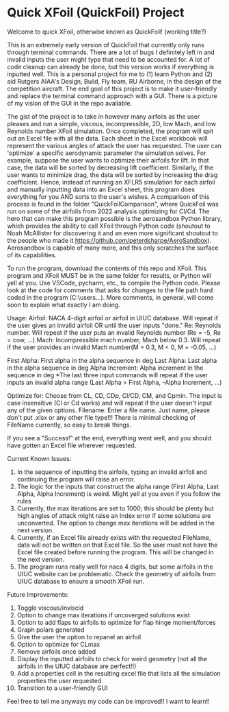 # Quick XFoil (QuickFoil) Project
 Welcome to quick XFoil, otherwise known as QuickFoil! (working title?)

 This is an extremely early version of QuickFoil that currently only runs through terminal commands. There are a lot of bugs I definitely left in and invalid inputs the user might type that need to be accounted for. A lot of code cleanup can already be done, but this version works if everything is inputted well. This is a personal project for me to (1) learn Python and (2) aid Rutgers AIAA's Design, Build, Fly team, RU Airborne, in the design of the competition aircraft. The end goal of this project is to make it user-friendly and replace the terminal command approach with a GUI. There is a picture of my vision of the GUI in the repo available. 

 The gist of the project is to take in however many airfoils as the user pleases and run a simple, viscous, incompressible, 2D, low Mach, and low Reynolds number XFoil simulation. Once completed, the program will spit out an Excel file with all the data. Each sheet in the Excel workbook will represent the various angles of attack the user has requested. The user can 'optimize' a specific aerodynamic parameter the simulation solves. For example, suppose the user wants to optimize their airfoils for lift. In that case, the data will be sorted by decreasing lift coefficient. Similarly, if the user wants to minimize drag, the data will be sorted by increasing the drag coefficient. Hence, instead of running an XFLR5 simulation for each airfoil and manually inputting data into an Excel sheet, this program does everything for you AND sorts to the user's wishes. A comparison of this process is found in the folder "QuickFoilComparison", where QuickFoil was run on some of the airfoils from 2022 analysis optimizing for Cl/Cd. The hero that can make this program possible is the aerosandbox Python library, which provides the ability to call XFoil through Python code (shoutout to Noah McAllister for discovering it and an even more significant shoutout to the people who made it https://github.com/peterdsharpe/AeroSandbox). Aerosandbox is capable of many more, and this only scratches the surface of its capabilities. 

 To run the program, download the contents of this repo and XFoil. This program and XFoil MUST be in the same folder for results, or Python will yell at you. Use VSCode, pycharm, etc., to compile the Python code. Please look at the code for comments that asks for changes to the file path hard coded in the program (C:\users\...). More comments, in general, will come soon to explain what exactly I am doing.

 Usage:
 Airfoil: NACA 4-digit airfoil or airfoil in UIUC database. Will repeat if the user gives an invalid airfoil OR until the user inputs "done." 
 Re: Reynolds number. Will repeat if the user puts an invalid Reynolds number (Re = -5, Re = cow, ...)
 Mach: Incompressible mach number, Mach below 0.3. Will repeat if the user provides an invalid Mach number(M > 0.3, M < 0, M = -0.05, ...)

 First Alpha: First alpha in the alpha sequence in deg
 Last Alpha: Last alpha in the alpha sequence in deg
 Alpha Increment: Alpha increment in the sequence in deg
 *The last three input commands will repeat if the user inputs an invalid alpha range (Last Alpha > First Alpha, -Alpha Increment, ...)

 Optimize for: Choose from CL, CD, CDp, Cl/CD, CM, and Cpmin. The input is case insensitive (Cl or Cd works) and will repeat if the user doesn't input any of the given options.
 Filename: Enter a file name. Just name, please don't put .xlsx or any other file type!!! There is minimal checking of FileName currently, so easy to break things.

 If you see a "Success!" at the end, everything went well, and you should have gotten an Excel file wherever requested.


 Current Known Issues:
 1) In the sequence of inputting the airfoils, typing an invalid airfoil and continuing the program will raise an error.
 2) The logic for the inputs that construct the alpha range (First Alpha, Last Alpha, Alpha Increment) is weird. Might yell at you even if you follow the rules
 3) Currently, the max iterations are set to 1000; this should be plenty but high angles of attack might raise an Index error if some solutions are unconverted. The option to change max iterations will be added in the next version.
 4) Currently, if an Excel file already exists with the requested FileName, data will not be written on that Excel file. So the user must not have the Excel file created before running the program. This will be changed in the next version.
 5) The program runs really well for naca 4 digits, but some airfoils in the UIUC website can be problematic. Check the geometry of airfoils from UIUC database to ensure a smooth XFoil run. 

 Future Improvements:
 1) Toggle viscous/inviscid
 2) Option to change max iterations if uncoverged solutions exist
 3) Option to add flaps to airfoils to optimize for flap hinge moment/forces
 4) Graph polars generated
 5) Give the user the option to repanel an airfoil
 6) Option to optimize for CLmax
 7) Remove airfoils once added
 8) Display the inputted airfoils to check for weird geometry (not all the airfoils in the UIUC database are perfect!!)
 9) Add a properties cell in the resulting excel file that lists all the simulation properties the user requested
 10) Transition to a user-friendly GUI

 Feel free to tell me anyways my code can be improved!! I want to learn!!
